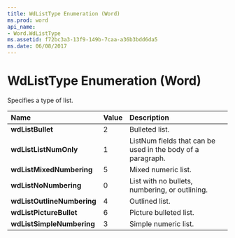 ```yaml
---
title: WdListType Enumeration (Word)
ms.prod: word
api_name:
- Word.WdListType
ms.assetid: f72bc3a3-13f9-149b-7caa-a36b3bdd6da5
ms.date: 06/08/2017
---
```



# WdListType Enumeration (Word)

Specifies a type of list.



|**Name**|**Value**|**Description**|
|:-----|:-----|:-----|
| **wdListBullet**|2|Bulleted list.|
| **wdListListNumOnly**|1|ListNum fields that can be used in the body of a paragraph.|
| **wdListMixedNumbering**|5|Mixed numeric list.|
| **wdListNoNumbering**|0|List with no bullets, numbering, or outlining.|
| **wdListOutlineNumbering**|4|Outlined list.|
| **wdListPictureBullet**|6|Picture bulleted list.|
| **wdListSimpleNumbering**|3|Simple numeric list.|

